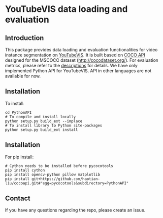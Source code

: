 # YouTubeVIS data loading and evaluation
## Introduction

This package provides data loading and evaluation functionalities for video instance segmentation on [YouTubeVIS](https://youtube-vos.org/dataset/vis/). It is built based on [COCO API](https://github.com/cocodataset/cocoapi) designed for the MSCOCO dataset (http://cocodataset.org/). For evaluation metrics, please refer to the [descriptions](https://youtube-vos.org/dataset/vis/) for details.
We have only implemented Python API for YouTubeVIS. API in other languages are not available for now.

## Installation
To install:
```
cd PythonAPI
# To compile and install locally 
python setup.py build_ext --inplace
# To install library to Python site-packages 
python setup.py build_ext install
```

## Installation
For pip install:
```
# Cython needs to be installed before pycocotools
pip install cython
pip install opencv-python pillow matplotlib
pip install git+https://github.com/haotian-liu/cocoapi.git#"egg=pycocotools&subdirectory=PythonAPI"
```

## Contact
If you have any questions regarding the repo, please create an issue.
